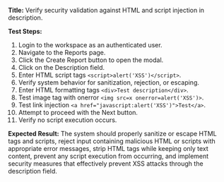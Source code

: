 **Title:** Verify security validation against HTML and script injection in description.

**Test Steps:**
1. Login to the workspace as an authenticated user.
2. Navigate to the Reports page.
3. Click the Create Report button to open the modal.
4. Click on the Description field.
5. Enter HTML script tags `<script>alert('XSS')</script>`.
6. Verify system behavior for sanitization, rejection, or escaping.
7. Enter HTML formatting tags `<div>Test description</div>`.
8. Test image tag with onerror `<img src=x onerror=alert('XSS')>`.
9. Test link injection `<a href="javascript:alert('XSS')">Test</a>`.
10. Attempt to proceed with the Next button.
11. Verify no script execution occurs.

**Expected Result:**
The system should properly sanitize or escape HTML tags and scripts, reject input containing malicious HTML or scripts with appropriate error messages, strip HTML tags while keeping only text content, prevent any script execution from occurring, and implement security measures that effectively prevent XSS attacks through the description field.